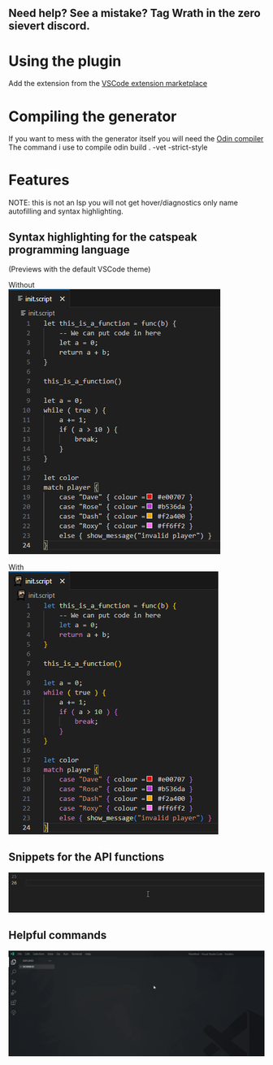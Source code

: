 ## Need help? See a mistake? Tag Wrath in the zero sievert discord.

# Using the plugin
Add the extension from the [VSCode extension marketplace](https://marketplace.visualstudio.com/items?itemName=wrathdoesthat.zsmoddingtools)

# Compiling the generator
If you want to mess with the generator itself you will need the [Odin compiler](https://github.com/odin-lang/Odin)\
The command i use to compile odin build . -vet -strict-style

# Features
NOTE: this is not an lsp you will not get hover/diagnostics only name autofilling and syntax highlighting.
## Syntax highlighting for the catspeak programming language
(Previews with the default VSCode theme)

Without\
![Without highlighting](./images/highlighting-without.png)

With\
![With highlighting](./images/highlighting-with.png)

## Snippets for the API functions
![Snippets](./images/snippets.gif)

## Helpful commands
![Project generation command](./images/generate_command.gif)